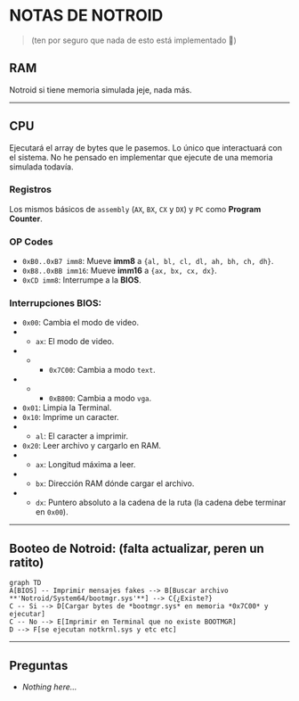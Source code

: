 # NOTAS DE NOTROID
> (ten por seguro que nada de esto está implementado 🗿)

## RAM
Notroid si tiene memoria simulada jeje, nada más.

---

## CPU
Ejecutará el array de bytes que le pasemos. Lo único que interactuará con el sistema. No he pensado en implementar que ejecute de una memoria simulada todavía.

### Registros
Los mismos básicos de `assembly` (`AX`, `BX`, `CX` y `DX`) y `PC` como **Program Counter**.

### OP Codes
- `0xB0..0xB7 imm8`: Mueve **imm8** a `{al, bl, cl, dl, ah, bh, ch, dh}`.
- `0xB8..0xBB imm16`: Mueve **imm16** a `{ax, bx, cx, dx}`.
- `0xCD imm8`: Interrumpe a la **BIOS**.

### Interrupciones BIOS:
- `0x00`: Cambia el modo de video.
- - `ax`: El modo de video.
- - - `0x7C00`: Cambia a modo `text`.
- - - `0xB800`: Cambia a modo `vga`.
- `0x01`: Limpia la Terminal.
- `0x10`: Imprime un caracter.
- - `al`: El caracter a imprimir.
- `0x20`: Leer archivo y cargarlo en RAM.
- - `ax`: Longitud máxima a leer.
- - `bx`: Dirección RAM dónde cargar el archivo.
- - `dx`: Puntero absoluto a la cadena de la ruta (la cadena debe terminar en `0x00`).

---

## Booteo de Notroid: (falta actualizar, peren un ratito)
```mermaid
graph TD
A[BIOS] -- Imprimir mensajes fakes --> B[Buscar archivo **'Notroid/System64/bootmgr.sys'**] --> C{¿Existe?}
C -- Si --> D[Cargar bytes de *bootmgr.sys* en memoria *0x7C00* y ejecutar]
C -- No --> E[Imprimir en Terminal que no existe BOOTMGR]
D --> F[se ejecutan notkrnl.sys y etc etc]
```

---

## Preguntas
- *Nothing here...*
